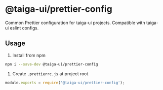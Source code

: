 # @taiga-ui/prettier-config

Common Prettier configuration for taiga-ui projects. Compatible with taiga-ui eslint configs.

## Usage

1. Install from npm

```bash
npm i --save-dev @taiga-ui/prettier-config
```

1. Create `.prettierrc.js` at project root

```js
module.exports = require('@taiga-ui/prettier-config');
```
